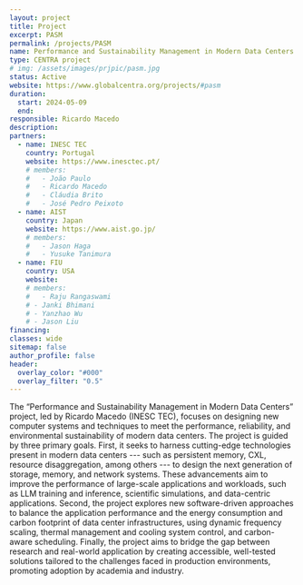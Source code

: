 ```yaml
---
layout: project
title: Project
excerpt: PASM
permalink: /projects/PASM
name: Performance and Sustainability Management in Modern Data Centers
type: CENTRA project
# img: /assets/images/prjpic/pasm.jpg
status: Active
website: https://www.globalcentra.org/projects/#pasm
duration:
  start: 2024-05-09
  end:
responsible: Ricardo Macedo
description:
partners:
  - name: INESC TEC
    country: Portugal
    website: https://www.inesctec.pt/
    # members:
    #   - João Paulo
    #   - Ricardo Macedo
    #   - Cláudia Brito
    #   - José Pedro Peixoto
  - name: AIST
    country: Japan
    website: https://www.aist.go.jp/
    # members:
    #   - Jason Haga
    #   - Yusuke Tanimura
  - name: FIU
    country: USA
    website:
    # members:
    #   - Raju Rangaswami
    # - Janki Bhimani
    # - Yanzhao Wu
    # - Jason Liu
financing:
classes: wide
sitemap: false
author_profile: false
header:
  overlay_color: "#000"
  overlay_filter: "0.5"
---
```


The “Performance and Sustainability Management in Modern Data Centers” project, led by Ricardo Macedo (INESC TEC), focuses on designing new computer systems and techniques to meet the performance, reliability, and environmental sustainability of modern data centers. The project is guided by three primary goals. First, it seeks to harness cutting-edge technologies present in modern data centers --- such as persistent memory, CXL, resource disaggregation, among others --- to design the next generation of storage, memory, and network systems. These advancements aim to improve the performance of large-scale applications and workloads, such as LLM training and inference, scientific simulations, and data-centric applications. Second, the project explores new software-driven approaches to balance the application performance and the energy consumption and carbon footprint of data center infrastructures, using dynamic frequency scaling, thermal management and cooling system control, and carbon-aware scheduling. Finally, the project aims to bridge the gap between research and real-world application by creating accessible, well-tested solutions tailored to the challenges faced in production environments, promoting adoption by academia and industry.